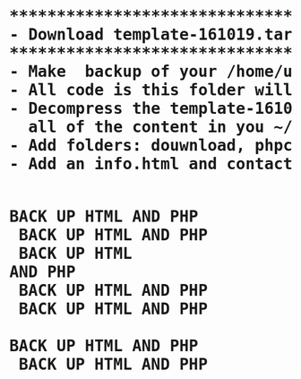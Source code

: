 <h1>
<pre>
*************************************
- Download template-161019.tar.gz
*************************************
- Make  backup of your /home/user/html (~/) directory. 
- All code is this folder will be replaced.
- Decompress the template-161019.tar.gz and replace
  all of the content in you ~/html folder
- Add folders: douwnload, phpcode, javasciprt and pma. 
- Add an info.html and contact.html

BACK UP HTML AND PHP <br />
BACK UP HTML AND PHP <br />
BACK UP HTML AND PHP <br />
BACK UP HTML AND PHP <br />
BACK UP HTML AND PHP <br />
BACK UP HTML AND PHP <br />
BACK UP HTML AND PHP <br />
</pre>
</h1>

